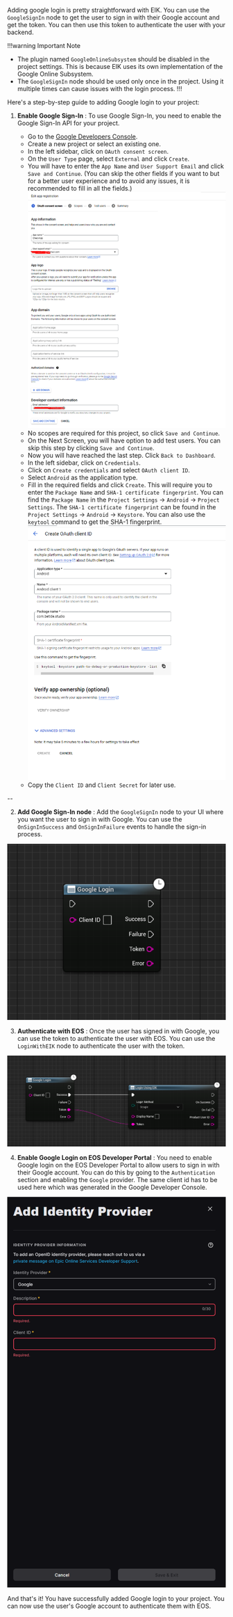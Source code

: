 Adding google login is pretty straightforward with EIK. You can use the `GoogleSignIn` node to get the user to sign in with their Google account and get the token. You can then use this token to authenticate the user with your backend.

!!!warning Important Note
- The plugin named `GoogleOnlineSubsystem` should be disabled in the project settings. This is because EIK uses its own implementation of the Google Online Subsystem.
- The `GoogleSignIn` node should be used only once in the project. Using it multiple times can cause issues with the login process.
!!!

Here's a step-by-step guide to adding Google login to your project:
1. **Enable Google Sign-In** : To use Google Sign-In, you need to enable the Google Sign-In API for your project.


   - Go to the [Google Developers Console](https://console.developers.google.com/).
   - Create a new project or select an existing one.
   - In the left sidebar, click on `OAuth consent screen`.
   - On the `User Type` page, select `External` and click `Create`.
   - You will have to enter the `App Name` and `User Support Email` and click `Save and Continue`. (You can skip the other fields if you want to but for a better user experience and to avoid any issues, it is recommended to fill in all the fields.)
    ![alt text](image-1.png)
   - No scopes are required for this project, so click `Save and Continue`.
   - On the Next Screen, you will have option to add test users. You can skip this step by clicking `Save and Continue`.
   - Now you will have reached the last step. Click `Back to Dashboard`.
   - In the left sidebar, click on `Credentials`.
   - Click on `Create credentials` and select `OAuth client ID`.
   - Select `Android` as the application type.
   - Fill in the required fields and click `Create`. This will require you to enter the `Package Name` and `SHA-1 certificate fingerprint`. You can find the `Package Name` in the `Project Settings` -> `Android` -> `Project Settings`. The `SHA-1 certificate fingerprint` can be found in the `Project Settings` -> `Android` -> `Keystore`. You can also use the `keytool` command to get the SHA-1 fingerprint.
    ![alt text](image.png)
   - Copy the `Client ID` and `Client Secret` for later use.

--

2. **Add Google Sign-In node** : Add the `GoogleSignIn` node to your UI where you want the user to sign in with Google. You can use the `OnSignInSuccess` and `OnSignInFailure` events to handle the sign-in process.

![google login](image-2.png)


3. **Authenticate with EOS** : Once the user has signed in with Google, you can use the token to authenticate the user with EOS. You can use the `LoginWithEIK` node to authenticate the user with the token.

![google eik node](image-3.png)

4. **Enable Google Login on EOS Developer Portal** : You need to enable Google login on the EOS Developer Portal to allow users to sign in with their Google account. You can do this by going to the `Authentication` section and enabling the `Google` provider. The same client id has to be used here which was generated in the Google Developer Console.

![alt text](image-4.png)




And that's it! You have successfully added Google login to your project. You can now use the user's Google account to authenticate them with EOS.